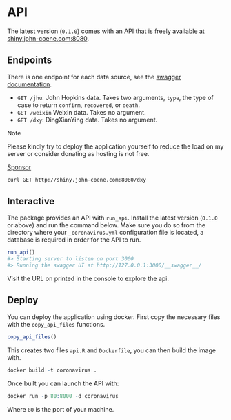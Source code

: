 # API

The latest version (`0.1.0`) comes with an API that is freely available at [shiny.john-coene.com:8080](http://shiny.john-coene.com:8080/__swagger__/).

## Endpoints

There is one endpoint for each data source, see the [swagger documentation](http://shiny.john-coene.com:8080/__swagger__/).

- `GET /jhu`: John Hopkins data. Takes two arguments, `type`, the type of case to return `confirm`, `recovered`, or `death`.
- `GET /weixin` Weixin data. Takes no argument.
- `GET /dxy`: DingXianYing data. Takes no argument.

> [!NOTE]
> Please kindly try to deploy the application yourself to reduce the load on my server or consider donating as hosting is not free.
> 
> <a class="github-button" href="https://github.com/sponsors/JohnCoene" data-icon="octicon-heart" aria-label="Sponsor @JohnCoene on GitHub">Sponsor</a>

<script async defer src="https://buttons.github.io/buttons.js"></script>

```bash
curl GET http://shiny.john-coene.com:8080/dxy
```

## Interactive

The package provides an API with `run_api`. Install the latest version (`0.1.0` or above) and run the command below. Make sure you do so from the directory where your `_coronavirus.yml` configuration file is located, a database is required in order for the API to run.

```r
run_api()                                                                              
#> Starting server to listen on port 3000
#> Running the swagger UI at http://127.0.0.1:3000/__swagger__/
```

Visit the URL on printed in the console to explore the api.

## Deploy

You can deploy the application using docker. First copy the necessary files with the `copy_api_files` functions.

```r
copy_api_files()
```

This creates two files `api.R` and `Dockerfile`, you can then build the image with.

```r
docker build -t coronavirus .
```

Once built you can launch the API with:

```r
docker run -p 80:8000 -d coronavirus
```

Where `80` is the port of your machine.
